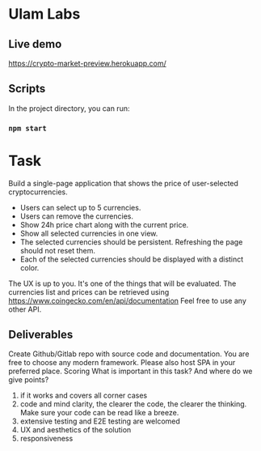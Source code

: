 # Ulam Labs

## Live demo

https://crypto-market-preview.herokuapp.com/

##  Scripts

In the project directory, you can run:

### `npm start`

# Task

Build a single-page application that shows the price of user-selected cryptocurrencies.

- Users can select up to 5 currencies.
- Users can remove the currencies.
- Show 24h price chart along with the current price.
- Show all selected currencies in one view.
- The selected currencies should be persistent. Refreshing the page should not reset
  them.
- Each of the selected currencies should be displayed with a distinct color.


The UX is up to you. It's one of the things that will be evaluated.
The currencies list and prices can be retrieved using
https://www.coingecko.com/en/api/documentation
Feel free to use any other API.

## Deliverables

Create Github/Gitlab repo with source code and documentation. You are free to choose any
modern framework. Please also host SPA in your preferred place.
Scoring
What is important in this task? And where do we give points?

1. if it works and covers all corner cases
2. code and mind clarity, the clearer the code, the clearer the thinking. Make sure your
   code can be read like a breeze.
3. extensive testing and E2E testing are welcomed
4. UX and aesthetics of the solution
5. responsiveness


